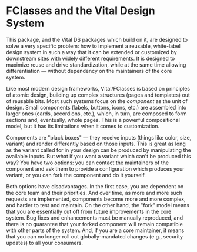 # FClasses and the Vital Design System

This package, and the Vital DS packages which build on it, are designed to solve a very specific
problem: how to implement a reusable, white-label design system in such a way that it can be
extended or customized by downstream sites with widely different requirements. It is designed to
maximize reuse and drive standardization, while at the same time allowing differentiation — without
dependency on the maintainers of the core system.

Like most modern design frameworks, Vital/FClasses is based on principles of atomic design, building
up complex structures (pages and templates) out of reusable bits. Most such systems focus on the
_component_ as the unit of design. Small components (labels, buttons, icons, etc.) are assembled
into larger ones (cards, accordions, etc.), which, in turn, are composed to form sections and,
eventually, whole pages. This is a powerful compositional model, but it has its limitations when it
comes to customization.

Components are "black boxes" — they receive inputs (things like color, size, variant) and render
differently based on those inputs. This is great as long as the variant called for in your design
can be produced by manipulating the available inputs. But what if you want a variant which can't be
produced this way? You have two options: you can contact the maintainers of the component and ask
them to provide a configuration which produces your variant, or you can fork the component and do it
yourself.

Both options have disadvantages. In the first case, you are dependent on the core team and their
priorities. And over time, as more and more such requests are implemented, components become more
and more complex, and harder to test and maintain. On the other hand, the "fork" model means that
you are essentially cut off from future improvements in the core system. Bug fixes and enhancements
must be manually reproduced, and there is no guarantee that your forked component will remain
compatible with other parts of the system. And, if you are a core maintainer, it means that you can
no longer roll out globally-mandated changes (e.g., security updates) to all your consumers.
